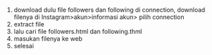 1. download dulu file followers dan following di connection, download filenya di Instagram>akun>informasi akun> pilih connection
2. extract file
3. lalu cari file followers.html dan following.thml
4. masukan filenya ke web
5. selesai 
